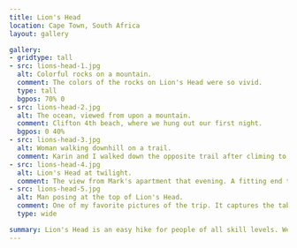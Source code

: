 ```yaml
---
title: Lion's Head
location: Cape Town, South Africa
layout: gallery

gallery:
- gridtype: tall
- src: lions-head-1.jpg
  alt: Colorful rocks on a mountain.
  comment: The colors of the rocks on Lion's Head were so vivid.
  type: tall
  bgpos: 70% 0
- src: lions-head-2.jpg
  alt: The ocean, viewed from upon a mountain.
  comment: Clifton 4th beach, where we hung out our first night.
  bgpos: 0 40%
- src: lions-head-3.jpg
  alt: Woman walking downhill on a trail.
  comment: Karin and I walked down the opposite trail after climing to the top.
- src: lions-head-4.jpg
  alt: Lion's Head at twilight.
  comment: The view from Mark's apartment that evening. A fitting end to the day.
- src: lions-head-5.jpg
  alt: Man posing at the top of Lion's Head.
  comment: One of my favorite pictures of the trip. It captures the table cloth so well!
  type: wide

summary: Lion's Head is an easy hike for people of all skill levels. We easily made the top in about an hour, and we heard it's a good spot for night hiking too.
---
```

